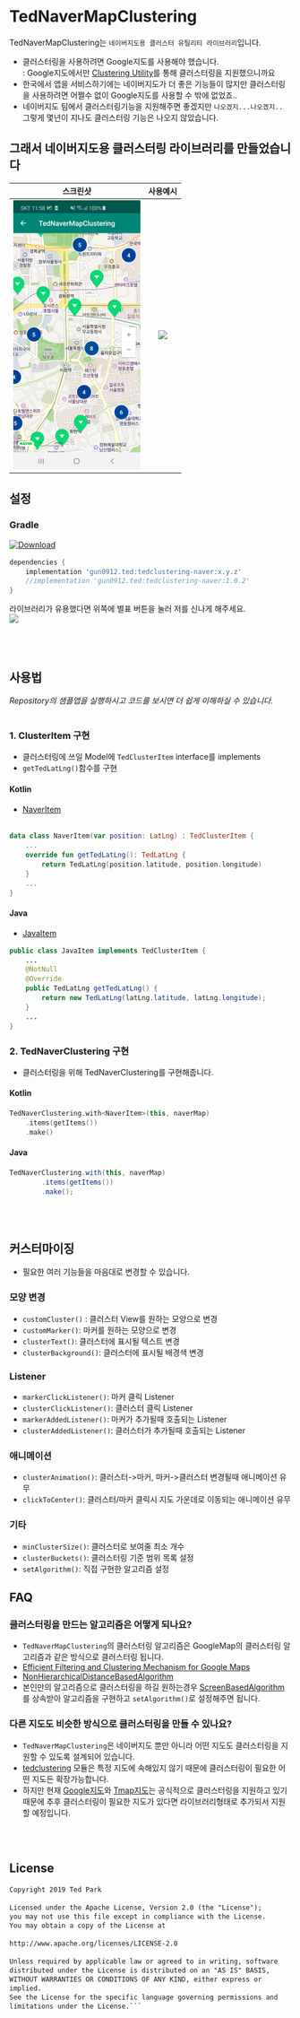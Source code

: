  
# TedNaverMapClustering


TedNaverMapClustering는 `네이버지도용 클러스터 유틸리티 라이브러리`입니다.
- 클러스터링을 사용하려면 Google지도를 사용해야 했습니다.</br>
: Google지도에서만 [Clustering Utility](https://developers.google.com/maps/documentation/android-sdk/utility/marker-clustering)를 통해 클러스터링을 지원했으니까요
- 한국에서 앱을 서비스하기에는 네이버지도가 더 좋은 기능들이 많지만 클러스터링을 사용하려면 어쩔수 없이 Google지도를 사용할 수 밖에 없었죠..
- 네이버지도 팀에서 클러스터링기능을 지원해주면 좋겠지만 `나오겠지...나오겠지..` 그렇게 몇년이 지나도 클러스터링 기능은 나오지 않았습니다.

## 그래서 네이버지도용 클러스터링 라이브러리를 만들었습니다


| 스크린샷                    | 사용예시                                  |
|:------------------------------:|:---------------------------------:|
|![](art/tedNaverClustering.png) |![](art/tedNaverClustering.gif) |


## 설정


### Gradle
[ ![Download](https://api.bintray.com/packages/tkdrnjs0912/maven/tedclustering-naver/images/download.svg) ](https://bintray.com/tkdrnjs0912/maven/tedclustering-naver/_latestVersion)
```gradle
dependencies {
    implementation 'gun0912.ted:tedclustering-naver:x.y.z'
    //implementation 'gun0912.ted:tedclustering-naver:1.0.2'
}

```
라이브러리가 유용했다면 위쪽에 별표 버튼을 눌러 저를 신나게 해주세요. </br>
<img src="https://phaser.io/content/news/2015/09/10000-stars.png" width="200">



</br></br>

## 사용법
*Repository의 샘플앱을 실행하시고 코드를 보시면 더 쉽게 이해하실 수 있습니다.*
</br></br>
### 1. ClusterItem 구현
- 클러스터링에 쓰일 Model에 `TedClusterItem` interface를 implements
- `getTedLatLng()`함수를 구현
#### Kotlin
- [NaverItem](https://github.com/ParkSangGwon/TedNaverMapClustering/blob/master/app/src/main/java/ted/gun0912/clustering/naver/demo/NaverItem.kt)
```kotlin

data class NaverItem(var position: LatLng) : TedClusterItem {
    ...
    override fun getTedLatLng(): TedLatLng {
        return TedLatLng(position.latitude, position.longitude)
    }
    ...
}
```
#### Java
- [JavaItem](https://github.com/ParkSangGwon/TedNaverMapClustering/blob/master/app/src/main/java/ted/gun0912/clustering/naver/demo/JavaItem.java)
```java
public class JavaItem implements TedClusterItem {
    ...
    @NotNull
    @Override
    public TedLatLng getTedLatLng() {
        return new TedLatLng(latLng.latitude, latLng.longitude);
    }
    ...
}
```
### 2. TedNaverClustering 구현
- 클러스터링을 위해 TedNaverClustering를 구현해줍니다.
#### Kotlin
```kotlin
TedNaverClustering.with<NaverItem>(this, naverMap)
    .items(getItems())
    .make()
```
#### Java
```java
TedNaverClustering.with(this, naverMap)
        .items(getItems())
        .make();     
```

</br></br>
## 커스터마이징
- 필요한 여러 기능들을 마음대로 변경할 수 있습니다.

### 모양 변경
* `customCluster()` : 클러스터 View를 원하는 모양으로 변경
* `customMarker()`: 마커를 원하는 모양으로 변경
* `clusterText()`: 클러스터에 표시될 텍스트 변경
* `clusterBackground()`: 클러스터에 표시될 배경색 변경

### Listener
* `markerClickListener()`: 마커 클릭 Listener
* `clusterClickListener()`: 클러스터 클릭 Listener
* `markerAddedListener()`: 마커가 추가될때 호출되는 Listener
* `clusterAddedListener()`: 클러스터가 추가될때 호출되는 Listener

### 애니메이션
* `clusterAnimation()`: 클러스터->마커, 마커->클러스터 변경될때 애니메이션 유무
* `clickToCenter()`: 클러스터/마커 클릭시 지도 가운데로 이동되는 애니메이션 유무

### 기타
* `minClusterSize()`: 클러스터로 보여줄 최소 개수
* `clusterBuckets()`: 클러스터링 기준 범위 목록 설정
* `setAlgorithm()`: 직접 구현한 알고리즘 설정



## FAQ
### 클러스터링을 만드는 알고리즘은 어떻게 되나요?
- `TedNaverMapClustering`의 클러스터링 알고리즘은 GoogleMap의 클러스터링 알고리즘과 같은 방식으로 클러스터링 됩니다.
- [Efficient Filtering and Clustering Mechanism for Google Maps](http://www.joams.com/uploadfile/2013/0426/20130426033622753.pdf)
- [NonHierarchicalDistanceBasedAlgorithm](https://github.com/googlemaps/android-maps-utils/blob/master/library/src/com/google/maps/android/clustering/algo/NonHierarchicalDistanceBasedAlgorithm.java)
- 본인만의 알고리즘으로 클러스터링을 하길 원하는경우 [ScreenBasedAlgorithm](https://github.com/ParkSangGwon/TedNaverMapClustering/blob/8e709a1b6238962b4207d2e73db28d3d5941fb5e/tedclustering/src/main/java/ted/gun0912/clustering/clustering/algo/ScreenBasedAlgorithm.kt)를 상속받아 알고리즘을 구현하고 `setAlgorithm()`로 설정해주면 됩니다.

### 다른 지도도 비슷한 방식으로 클러스터링을 만들 수 있나요?
- `TedNaverMapClustering`은 네이버지도 뿐만 아니라 어떤 지도도 클러스터링을 지원할 수 있도록 설계되어 있습니다.
- [tedclustering](https://github.com/ParkSangGwon/TedNaverMapClustering/tree/master/tedclustering) 모듈은 특정 지도에 속해있지 않기 때문에 클러스터링이 필요한 어떤 지도든 확장가능합니다.
- 하지만 현재 [Google지도](https://developers.google.com/maps/documentation/android-sdk/utility/marker-clustering)와 [Tmap지도](http://tmapapi.sktelecom.com/main.html#android/docs/androidDoc.TMapMarkerItem_setEnableClustering)는 공식적으로 클러스터링을 지원하고 있기 때문에 추후 클러스터링이 필요한 지도가 있다면 라이브러리형태로 추가되서 지원할 예정입니다.

</br></br>
## License 
 ```code
Copyright 2019 Ted Park

Licensed under the Apache License, Version 2.0 (the "License");
you may not use this file except in compliance with the License.
You may obtain a copy of the License at

http://www.apache.org/licenses/LICENSE-2.0

Unless required by applicable law or agreed to in writing, software
distributed under the License is distributed on an "AS IS" BASIS,
WITHOUT WARRANTIES OR CONDITIONS OF ANY KIND, either express or implied.
See the License for the specific language governing permissions and
limitations under the License.```
